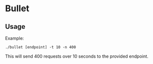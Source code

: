 # Bullet

## Usage

Example:
```
./bullet [endpoint] -t 10 -n 400
```

This will send 400 requests over 10 seconds to the provided endpoint.
